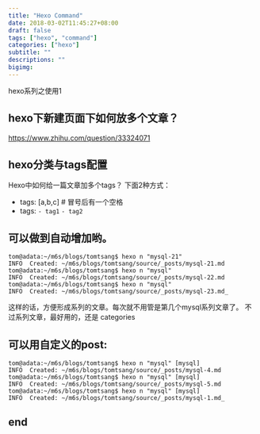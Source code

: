 ```yaml
---
title: "Hexo Command"
date: 2018-03-02T11:45:27+08:00
draft: false
tags: ["hexo", "command"]
categories: ["hexo"]
subtitle: ""
descriptions: ""
bigimg:
---
```


hexo系列之使用1

## hexo下新建页面下如何放多个文章？

https://www.zhihu.com/question/33324071



## hexo分类与tags配置

Hexo中如何给一篇文章加多个tags？
下面2种方式：

  * tags: [a,b,c] # 冒号后有一个空格
  * tags:
      `- tag1`
      `- tag2`


## 可以做到自动增加哟。

    tom@adata:~/m6s/blogs/tomtsang$ hexo n "mysql-21"
    INFO  Created: ~/m6s/blogs/tomtsang/source/_posts/mysql-21.md
    tom@adata:~/m6s/blogs/tomtsang$ hexo n "mysql"
    INFO  Created: ~/m6s/blogs/tomtsang/source/_posts/mysql-22.md
    tom@adata:~/m6s/blogs/tomtsang$ hexo n "mysql"
    INFO  Created: ~/m6s/blogs/tomtsang/source/_posts/mysql-23.md_

这样的话，方便形成系列的文章。每次就不用管是第几个mysql系列文章了。
不过系列文章，最好用的，还是 categories

## 可以用自定义的post:

    tom@adata:~/m6s/blogs/tomtsang$ hexo n "mysql" [mysql]
    INFO  Created: ~/m6s/blogs/tomtsang/source/_posts/mysql-4.md
    tom@adata:~/m6s/blogs/tomtsang$ hexo n "mysql" [mysql]
    INFO  Created: ~/m6s/blogs/tomtsang/source/_posts/mysql-5.md
    tom@adata:~/m6s/blogs/tomtsang$ hexo n "mysql" [mysql]
    INFO  Created: ~/m6s/blogs/tomtsang/source/_posts/mysql-1.md_

## end
